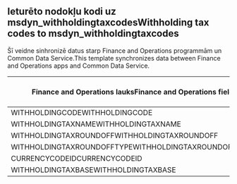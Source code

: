 ## <a name="withholding-tax-codes-to-msdyn_withholdingtaxcodes"></a><span data-ttu-id="82133-101">Ieturēto nodokļu kodi uz msdyn_withholdingtaxcodes</span><span class="sxs-lookup"><span data-stu-id="82133-101">Withholding tax codes to msdyn_withholdingtaxcodes</span></span>

<span data-ttu-id="82133-102">Šī veidne sinhronizē datus starp Finance and Operations programmām un Common Data Service.</span><span class="sxs-lookup"><span data-stu-id="82133-102">This template synchronizes data between Finance and Operations apps and Common Data Service.</span></span>

<span data-ttu-id="82133-103">Finance and Operations lauks</span><span class="sxs-lookup"><span data-stu-id="82133-103">Finance and Operations field</span></span> | <span data-ttu-id="82133-104">Kartes veids</span><span class="sxs-lookup"><span data-stu-id="82133-104">Map type</span></span> | <span data-ttu-id="82133-105">Cits Dynamics 365 lauks</span><span class="sxs-lookup"><span data-stu-id="82133-105">Other Dynamics 365 field</span></span> | <span data-ttu-id="82133-106">Noklusējuma vērtība</span><span class="sxs-lookup"><span data-stu-id="82133-106">Default value</span></span>
---|---|---|---
<span data-ttu-id="82133-107">WITHHOLDINGCODE</span><span class="sxs-lookup"><span data-stu-id="82133-107">WITHHOLDINGCODE</span></span> | = | <span data-ttu-id="82133-108">msdyn_name</span><span class="sxs-lookup"><span data-stu-id="82133-108">msdyn_name</span></span> | 
<span data-ttu-id="82133-109">WITHHOLDINGTAXNAME</span><span class="sxs-lookup"><span data-stu-id="82133-109">WITHHOLDINGTAXNAME</span></span> | = | <span data-ttu-id="82133-110">msdyn_description</span><span class="sxs-lookup"><span data-stu-id="82133-110">msdyn_description</span></span> | 
<span data-ttu-id="82133-111">WITHHOLDINGTAXROUNDOFF</span><span class="sxs-lookup"><span data-stu-id="82133-111">WITHHOLDINGTAXROUNDOFF</span></span> | = | <span data-ttu-id="82133-112">msdyn_roundoff</span><span class="sxs-lookup"><span data-stu-id="82133-112">msdyn_roundoff</span></span> | 
<span data-ttu-id="82133-113">WITHHOLDINGTAXROUNDOFFTYPE</span><span class="sxs-lookup"><span data-stu-id="82133-113">WITHHOLDINGTAXROUNDOFFTYPE</span></span> | >< | <span data-ttu-id="82133-114">msdyn_roundofftype</span><span class="sxs-lookup"><span data-stu-id="82133-114">msdyn_roundofftype</span></span> | 
<span data-ttu-id="82133-115">CURRENCYCODEID</span><span class="sxs-lookup"><span data-stu-id="82133-115">CURRENCYCODEID</span></span> | = | <span data-ttu-id="82133-116">msdyn_currency.isocurrencycode</span><span class="sxs-lookup"><span data-stu-id="82133-116">msdyn_currency.isocurrencycode</span></span> | 
<span data-ttu-id="82133-117">WITHHOLDINGTAXBASE</span><span class="sxs-lookup"><span data-stu-id="82133-117">WITHHOLDINGTAXBASE</span></span> | >< | <span data-ttu-id="82133-118">msdyn_taxableamountorigin</span><span class="sxs-lookup"><span data-stu-id="82133-118">msdyn_taxableamountorigin</span></span> | 
